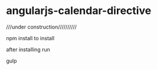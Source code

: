# angularjs-calendar-directive

///under construction//////////

npm install to install

after installing run 

gulp
